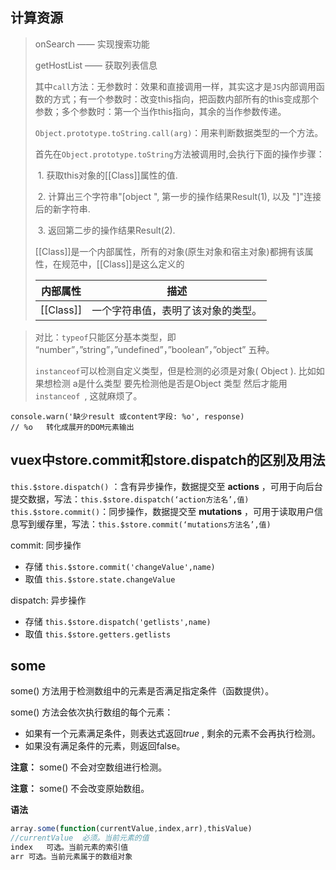 ## 计算资源

> onSearch	——  实现搜索功能
>
> getHostList  —— 	获取列表信息
>
> ​	其中`call`方法：无参数时：效果和直接调用一样，其实这才是`JS`内部调用函数的方式；有一个参数时：改变this指向，把函数内部所有的this变成那个参数；多个参数时：第一个当作this指向，其余的当作参数传递。
>
> ​	`Object.prototype.toString.call(arg)`：用来判断数据类型的一个方法。
>
> ​	首先在`Object.prototype.toString`方法被调用时,会执行下面的操作步骤：
>
> ​		1. 获取this对象的[[Class]]属性的值.
>
> ​		2. 计算出三个字符串"[object ", 第一步的操作结果Result(1), 以及 "]"连接后的新字符串.
>
> ​		3. 返回第二步的操作结果Result(2).
>
> ​		[[Class]]是一个内部属性，所有的对象(原生对象和宿主对象)都拥有该属性，在规范中，[[Class]]是这么定义的
>
> | 内部属性  | 描述                               |
> | --------- | ---------------------------------- |
> | [[Class]] | 一个字符串值，表明了该对象的类型。 |

> 对比：`typeof`只能区分基本类型，即 “number”，”string”，”undefined”，”boolean”，”object” 五种。
>
> `instanceof`可以检测自定义类型，但是检测的必须是对象( Object ). 比如如果想检测 a是什么类型 要先检测他是否是Object 类型 然后才能用`instanceof `, 这就麻烦了。

```
console.warn('缺少result 或content字段: %o', response)
// %o	转化成展开的DOM元素输出
```





## vuex中store.commit和store.dispatch的区别及用法

`this.$store.dispatch()` ：含有异步操作，数据提交至 **actions** ，可用于向后台提交数据，写法：`this.$store.dispatch(‘action方法名’,值)`
`this.$store.commit()`：同步操作，数据提交至 **mutations** ，可用于读取用户信息写到缓存里，写法：`this.$store.commit(‘mutations方法名’,值)`

commit: 同步操作

- 存储 `this.$store.commit('changeValue',name)`
- 取值 `this.$store.state.changeValue`

dispatch: 异步操作

- 存储 `this.$store.dispatch('getlists',name)`
- 取值 `this.$store.getters.getlists`

## some

some() 方法用于检测数组中的元素是否满足指定条件（函数提供）。

some() 方法会依次执行数组的每个元素：

- 如果有一个元素满足条件，则表达式返回*true* , 剩余的元素不会再执行检测。
- 如果没有满足条件的元素，则返回false。

**注意：** some() 不会对空数组进行检测。

**注意：** some() 不会改变原始数组。

**语法**

```js
array.some(function(currentValue,index,arr),thisValue)
//currentValue	必须。当前元素的值
index	可选。当前元素的索引值
arr	可选。当前元素属于的数组对象
```

